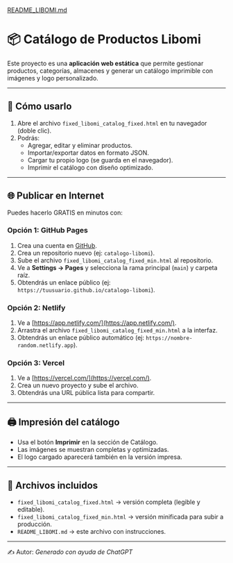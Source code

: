 [README_LIBOMI.md](https://github.com/user-attachments/files/22215959/README_LIBOMI.md)
# 📦 Catálogo de Productos Libomi

Este proyecto es una **aplicación web estática** que permite gestionar productos, categorías, almacenes y generar un catálogo imprimible con imágenes y logo personalizado.

---

## 🚀 Cómo usarlo
1. Abre el archivo `fixed_libomi_catalog_fixed.html` en tu navegador (doble clic).
2. Podrás:
   - Agregar, editar y eliminar productos.
   - Importar/exportar datos en formato JSON.
   - Cargar tu propio logo (se guarda en el navegador).
   - Imprimir el catálogo con diseño optimizado.

---

## 🌐 Publicar en Internet

Puedes hacerlo GRATIS en minutos con:

### Opción 1: GitHub Pages
1. Crea una cuenta en [GitHub](https://github.com).
2. Crea un repositorio nuevo (ej: `catalogo-libomi`).
3. Sube el archivo `fixed_libomi_catalog_fixed_min.html` al repositorio.
4. Ve a **Settings → Pages** y selecciona la rama principal (`main`) y carpeta raíz.
5. Obtendrás un enlace público (ej: `https://tuusuario.github.io/catalogo-libomi`).

### Opción 2: Netlify
1. Ve a [https://app.netlify.com/](https://app.netlify.com/).
2. Arrastra el archivo `fixed_libomi_catalog_fixed_min.html` a la interfaz.
3. Obtendrás un enlace público automático (ej: `https://nombre-random.netlify.app`).

### Opción 3: Vercel
1. Ve a [https://vercel.com/](https://vercel.com/).
2. Crea un nuevo proyecto y sube el archivo.
3. Obtendrás una URL pública lista para compartir.

---

## 🖨️ Impresión del catálogo
- Usa el botón **Imprimir** en la sección de Catálogo.
- Las imágenes se muestran completas y optimizadas.
- El logo cargado aparecerá también en la versión impresa.

---

## 📂 Archivos incluidos
- `fixed_libomi_catalog_fixed.html` → versión completa (legible y editable).
- `fixed_libomi_catalog_fixed_min.html` → versión minificada para subir a producción.
- `README_LIBOMI.md` → este archivo con instrucciones.

---

✍️ Autor: *Generado con ayuda de ChatGPT*

